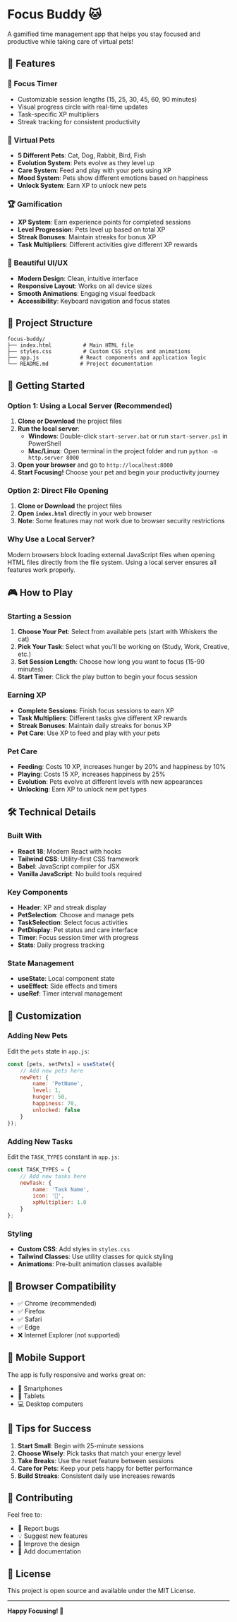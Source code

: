 # Focus Buddy 🐱

A gamified time management app that helps you stay focused and productive while taking care of virtual pets!

## 🌟 Features

### 🎯 Focus Timer
- Customizable session lengths (15, 25, 30, 45, 60, 90 minutes)
- Visual progress circle with real-time updates
- Task-specific XP multipliers
- Streak tracking for consistent productivity

### 🐾 Virtual Pets
- **5 Different Pets**: Cat, Dog, Rabbit, Bird, Fish
- **Evolution System**: Pets evolve as they level up
- **Care System**: Feed and play with your pets using XP
- **Mood System**: Pets show different emotions based on happiness
- **Unlock System**: Earn XP to unlock new pets

### 🏆 Gamification
- **XP System**: Earn experience points for completed sessions
- **Level Progression**: Pets level up based on total XP
- **Streak Bonuses**: Maintain streaks for bonus XP
- **Task Multipliers**: Different activities give different XP rewards

### 🎨 Beautiful UI/UX
- **Modern Design**: Clean, intuitive interface
- **Responsive Layout**: Works on all device sizes
- **Smooth Animations**: Engaging visual feedback
- **Accessibility**: Keyboard navigation and focus states

## 📁 Project Structure

```
focus-buddy/
├── index.html          # Main HTML file
├── styles.css          # Custom CSS styles and animations
├── app.js             # React components and application logic
└── README.md          # Project documentation
```

## 🚀 Getting Started

### Option 1: Using a Local Server (Recommended)
1. **Clone or Download** the project files
2. **Run the local server**:
   - **Windows**: Double-click `start-server.bat` or run `start-server.ps1` in PowerShell
   - **Mac/Linux**: Open terminal in the project folder and run `python -m http.server 8000`
3. **Open your browser** and go to `http://localhost:8000`
4. **Start Focusing!** Choose your pet and begin your productivity journey

### Option 2: Direct File Opening
1. **Clone or Download** the project files
2. **Open `index.html`** directly in your web browser
3. **Note**: Some features may not work due to browser security restrictions

### Why Use a Local Server?
Modern browsers block loading external JavaScript files when opening HTML files directly from the file system. Using a local server ensures all features work properly.

## 🎮 How to Play

### Starting a Session
1. **Choose Your Pet**: Select from available pets (start with Whiskers the cat)
2. **Pick Your Task**: Select what you'll be working on (Study, Work, Creative, etc.)
3. **Set Session Length**: Choose how long you want to focus (15-90 minutes)
4. **Start Timer**: Click the play button to begin your focus session

### Earning XP
- **Complete Sessions**: Finish focus sessions to earn XP
- **Task Multipliers**: Different tasks give different XP rewards
- **Streak Bonuses**: Maintain daily streaks for bonus XP
- **Pet Care**: Use XP to feed and play with your pets

### Pet Care
- **Feeding**: Costs 10 XP, increases hunger by 20% and happiness by 10%
- **Playing**: Costs 15 XP, increases happiness by 25%
- **Evolution**: Pets evolve at different levels with new appearances
- **Unlocking**: Earn XP to unlock new pet types

## 🛠️ Technical Details

### Built With
- **React 18**: Modern React with hooks
- **Tailwind CSS**: Utility-first CSS framework
- **Babel**: JavaScript compiler for JSX
- **Vanilla JavaScript**: No build tools required

### Key Components
- **Header**: XP and streak display
- **PetSelection**: Choose and manage pets
- **TaskSelection**: Select focus activities
- **PetDisplay**: Pet status and care interface
- **Timer**: Focus session timer with progress
- **Stats**: Daily progress tracking

### State Management
- **useState**: Local component state
- **useEffect**: Side effects and timers
- **useRef**: Timer interval management

## 🎨 Customization

### Adding New Pets
Edit the `pets` state in `app.js`:
```javascript
const [pets, setPets] = useState({
    // Add new pets here
    newPet: { 
        name: 'PetName', 
        level: 1, 
        hunger: 50, 
        happiness: 70, 
        unlocked: false 
    }
});
```

### Adding New Tasks
Edit the `TASK_TYPES` constant in `app.js`:
```javascript
const TASK_TYPES = {
    // Add new tasks here
    newTask: { 
        name: 'Task Name', 
        icon: '🎯', 
        xpMultiplier: 1.0 
    }
};
```

### Styling
- **Custom CSS**: Add styles in `styles.css`
- **Tailwind Classes**: Use utility classes for quick styling
- **Animations**: Pre-built animation classes available

## 🔧 Browser Compatibility

- ✅ Chrome (recommended)
- ✅ Firefox
- ✅ Safari
- ✅ Edge
- ❌ Internet Explorer (not supported)

## 📱 Mobile Support

The app is fully responsive and works great on:
- 📱 Smartphones
- 📱 Tablets
- 💻 Desktop computers

## 🎯 Tips for Success

1. **Start Small**: Begin with 25-minute sessions
2. **Choose Wisely**: Pick tasks that match your energy level
3. **Take Breaks**: Use the reset feature between sessions
4. **Care for Pets**: Keep your pets happy for better performance
5. **Build Streaks**: Consistent daily use increases rewards

## 🤝 Contributing

Feel free to:
- 🐛 Report bugs
- 💡 Suggest new features
- 🎨 Improve the design
- 📝 Add documentation

## 📄 License

This project is open source and available under the MIT License.

---

**Happy Focusing! 🚀** 